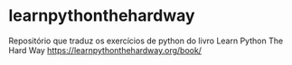 # learnpythonthehardway
Repositório que traduz os exercícios de python do livro Learn Python The Hard Way https://learnpythonthehardway.org/book/
